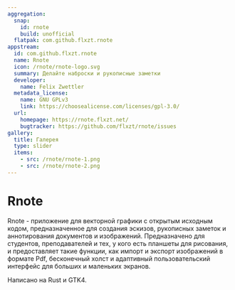 ```yaml
---
aggregation:
  snap:
    id: rnote
    build: unofficial
  flatpak: com.github.flxzt.rnote
appstream:
  id: com.github.flxzt.rnote
  name: Rnote
  icon: /rnote/rnote-logo.svg
  summary: Делайте наброски и рукописные заметки
  developer:
    name: Felix Zwettler
  metadata_license:
    name: GNU GPLv3
    link: https://choosealicense.com/licenses/gpl-3.0/
  url:
    homepage: https://rnote.flxzt.net/
    bugtracker: https://github.com/flxzt/rnote/issues
gallery:
  title: Галерея
  type: slider
  items:
    - src: /rnote/rnote-1.png
    - src: /rnote/rnote-2.png
---
```


# Rnote

Rnote - приложение для векторной графики с открытым исходным кодом, предназначенное для создания эскизов, рукописных заметок и аннотирования документов и изображений. Предназначено для студентов, преподавателей и тех, у кого есть планшеты для рисования, и предоставляет такие функции, как импорт и экспорт изображений в формате Pdf, бесконечный холст и адаптивный пользовательский интерфейс для больших и маленьких экранов.

Написано на Rust и GTK4.

<AGWGallery />

<!--@include: @apps/_parts/install/content-flatpak.md-->
<!--@include: @apps/_parts/install/content-snap.md-->
